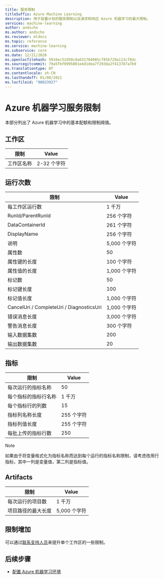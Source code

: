 ```yaml
---
title: 服务限制
titleSuffix: Azure Machine Learning
description: 用于容量计划的服务限制以及请求和响应 Azure 机器学习的最大限制。
services: machine-learning
author: andscho
ms.author: andscho
ms.reviewer: mldocs
ms.topic: reference
ms.service: machine-learning
ms.subservice: core
ms.date: 12/21/2020
ms.openlocfilehash: 5916ec52d50c8a631704985cf85b729a113cf8dc
ms.sourcegitcommit: 79a5fbf0995801e4d1dea7f293da2f413787a7b9
ms.translationtype: HT
ms.contentlocale: zh-CN
ms.lasthandoff: 01/08/2021
ms.locfileid: "98023927"
---
```

# <a name="service-limits-in-azure-machine-learning"></a>Azure 机器学习服务限制

本部分列出了 Azure 机器学习中的基本配额和限制阈值。

## <a name="workspaces"></a>工作区
| 限制 | Value |
| --- | --- |
| 工作区名称 | 2-32 个字符 |

## <a name="runs"></a>运行次数
| 限制 | Value |
| --- | --- |
| 每工作区运行数 | 1 千万 |
| RunId/ParentRunId | 256 个字符 |
| DataContainerId | 261 个字符 |
| DisplayName |256 个字符|
| 说明 |5,000 个字符|
| 属性数 |50 |
| 属性键的长度 |100 个字符 |
| 属性值的长度 |1,000 个字符 |
| 标记数 |50 |
| 标记键长度 |100 |
| 标记值长度 |1,000 个字符 |
| CancelUri / CompleteUri / DiagnosticsUri |1,000 个字符 |
| 错误消息长度 |3,000 个字符 |
| 警告消息长度 |300 个字符 |
| 输入数据集数 |200 |
| 输出数据集数 |20 |


## <a name="metrics"></a>指标
| 限制 | Value |
| --- | --- |
| 每次运行的指标名称 |50|
| 每个指标的指标行名称 |1 千万|
| 每个指标行的列数 |15|
| 指标列名称长度 |255 个字符 |
| 指标列值长度 |255 个字符 |
| 每批上传的指标行数 | 250 |

> [!NOTE]
> 如果由于将变量格式化为指标名称而达到每个运行的指标名称限制，请考虑改用行指标，其中一列是变量值，第二列是指标值。

## <a name="artifacts"></a>Artifacts

| 限制 | Value |
| --- | --- |
| 每次运行的项目数 |1 千万|
| 项目路径的最大长度 |5,000 个字符 |

## <a name="limit-increases"></a>限制增加
可以通过[联系支持人员](https://ms.portal.azure.cn/#blade/Microsoft_Azure_Support/HelpAndSupportBlade/newsupportrequest/)来提升单个工作区的一些限制。 

## <a name="next-steps"></a>后续步骤

- [配置 Azure 机器学习环境](how-to-configure-environment.md)
